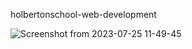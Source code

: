 holbertonschool-web-development

![Screenshot from 2023-07-25 11-49-45](https://github.com/waelbessaies/holbertonschool-web-development/assets/98318644/01e25158-41ab-4d13-9da5-db0f9e839bbc)



 
